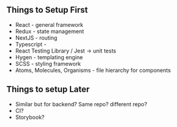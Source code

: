 

## Things to Setup First
- React - general framework
- Redux - state management
- NextJS - routing
- Typescript - 
- React Testing Library / Jest -> unit tests
- Hygen - templating engine
- SCSS - styling framework
- Atoms, Molecules, Organisms - file hierarchy for components



## Things to setup Later
- Similar but for backend? Same repo? different repo?
- CI?
- Storybook?






